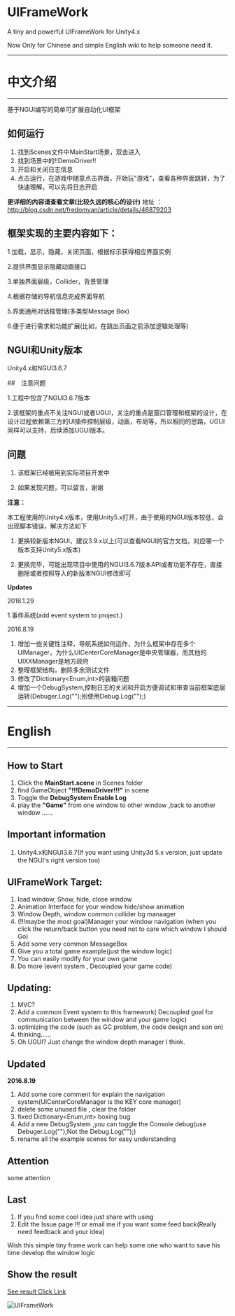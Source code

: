 # UIFrameWork
A tiny and powerful UIFrameWork for Unity4.x

Now Only for Chinese and simple English wiki to help someone need it.

*****
# 中文介绍
*****
基于NGUI编写的简单可扩展自动化UI框架

## 如何运行

1. 找到Scenes文件中MainStart场景，双击进入
2. 找到场景中的!!DemoDriver!!
3. 开启和关闭日志信息
4. 点击运行，在游戏中随意点击界面，开始玩"游戏"，查看各种界面跳转，为了快速理解，可以先将日志开启

**更详细的内容请查看文章(比较久远的核心的设计)**
地址 ： http://blog.csdn.net/fredomyan/article/details/46879203


## 框架实现的主要内容如下：

1.加载，显示，隐藏，关闭页面，根据标示获得相应界面实例 

2.提供界面显示隐藏动画接口 

3.单独界面层级，Collider，背景管理 

4.根据存储的导航信息完成界面导航 

5.界面通用对话框管理(多类型Message Box) 

6.便于进行需求和功能扩展(比如，在跳出页面之前添加逻辑处理等) 


## NGUI和Unity版本

Unity4.x和NGUI3.6.7

##　注意问题

1.工程中包含了NGUI3.6.7版本

2.该框架的重点不关注NGUI或者UGUI，关注的重点是窗口管理和框架的设计，在设计过程依赖第三方的UI插件控制层级，动画，布局等，所以相同的思路，UGUI同样可以支持，后续添加UGUI版本。

## 问题

1. 该框架已经被用到实际项目开发中

2. 如果发现问题，可以留言，谢谢


**注意：**

本工程使用的Unity4.x版本，使用Unity5.x打开，由于使用的NGUI版本较低，会出现脚本错误，解决方法如下

1. 更换较新版本NGUI，建议3.9.x以上(可以查看NGUI的官方文档，对应哪一个版本支持Unity5.x版本)

2. 更换完毕，可能出现项目中使用的NGUI3.6.7版本API或者功能不存在，直接删除或者按照导入的新版本NGUI修改即可


**Updates**

2016.1.29 

1.事件系统(add event system to project.)

2016.8.19

1. 增加一些关键性注释，导航系统如何运作，为什么框架中存在多个UIManager，为什么UICenterCoreManager是中央管理器，而其他的UIXXManager是地方政府
2. 整理框架结构，删除多余测试文件
3. 修改了Dictionary<Enum,int>的装箱问题
4. 增加一个DebugSystem,控制日志的关闭和开启方便调试和审查当前框架底层运转(Debuger.Log("");别使用Debug.Log("");)

****
# English
***

## How to Start

1. Click the **MainStart.scene** in Scenes folder
2. find GameObject **"!!!DemoDriver!!!"** in scene
3. Toggle the **DebugSystem Enable Log**
4. play the **"Game"** from one window to other window ,back to another window ......

## Important information
1. Unity4.x和NGUI3.6.7(If you want using Unity3d 5.x version, just update the NGUI's right version too)

## UIFrameWork Target:
1. load window, Show, hide, close window
2. Animation Interface for your window hide/show animation
3. Window Depth, window common collider bg manaager
4. (!!!maybe the most goal)Manager your window navigation (when you click the return/back button you need not to care which window I should Go)
5. Add some very common MessageBox
6. Give you a total game example(just the window logic)
7. You can easily modify for your own game
8. Do more (event system , Decoupled your game code)


## Updating:
1. MVC? 
2. Add a common Event system to this framework( Decoupled goal for communication between the window and your game logic)
3. optimizing the code (such as GC problem, the code design and son on)
4. thinking......
5. Oh UGUI? Just change the window depth manager I think.

## Updated

**2016.8.19**

1. Add some core comment for explain the navigation system(UICenterCoreManager is the KEY core manager)
2. delete some unused file , clear the folder
3. fixed Dictionary<Enum,int> boxing bug
4. Add a new DebugSystem ,you can toggle the Console debug(use Debuger.Log("");Not the Debug.Log("");)
5. rename all the example scenes for easy understanding

## Attention

some attention


## Last
1. If you find some cool idea just share with using
2. Edit the Issue page !!! or email me if you want some feed back(Really need feedback and your idea)

Wish this simple tiny frame work can help some one who want to save his time develop the window logic



## Show the result 

[See result Click Link](http://7xp9wk.com1.z0.glb.clouddn.com/UIFramework.gif)


![UIFrameWork](http://7xp9wk.com1.z0.glb.clouddn.com/UIFramework.gif)


